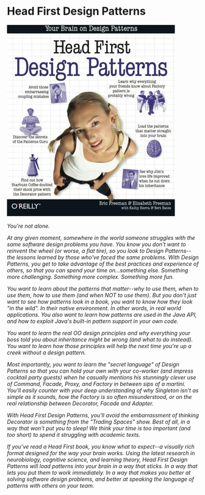 # Head First Design Patterns

![](cover.png)

_You're not alone._

_At any given moment, somewhere in the world someone struggles with the same software design problems you have. You know you don't want to reinvent the wheel (or worse, a flat tire), so you look to Design Patterns--the lessons learned by those who've faced the same problems. With Design Patterns, you get to take advantage of the best practices and experience of others, so that you can spend your time on...something else. Something more challenging. Something more complex. Something more fun._

_You want to learn about the patterns that matter--why to use them, when to use them, how to use them (and when NOT to use them). But you don't just want to see how patterns look in a book, you want to know how they look "in the wild". In their native environment. In other words, in real world applications. You also want to learn how patterns are used in the Java API, and how to exploit Java's built-in pattern support in your own code._

_You want to learn the real OO design principles and why everything your boss told you about inheritance might be wrong (and what to do instead). You want to learn how those principles will help the next time you're up a creek without a design pattern._

_Most importantly, you want to learn the "secret language" of Design Patterns so that you can hold your own with your co-worker (and impress cocktail party guests) when he casually mentions his stunningly clever use of Command, Facade, Proxy, and Factory in between sips of a martini. You'll easily counter with your deep understanding of why Singleton isn't as simple as it sounds, how the Factory is so often misunderstood, or on the real relationship between Decorator, Facade and Adapter._

_With Head First Design Patterns, you'll avoid the embarrassment of thinking Decorator is something from the "Trading Spaces" show. Best of all, in a way that won't put you to sleep! We think your time is too important (and too short) to spend it struggling with academic texts._

_If you've read a Head First book, you know what to expect--a visually rich format designed for the way your brain works. Using the latest research in neurobiology, cognitive science, and learning theory, Head First Design Patterns will load patterns into your brain in a way that sticks. In a way that lets you put them to work immediately. In a way that makes you better at solving software design problems, and better at speaking the language of patterns with others on your team._
